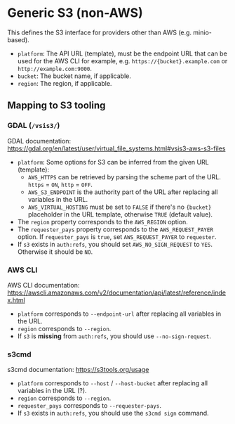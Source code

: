 # Generic S3 (non-AWS)

This defines the S3 interface for providers other than AWS (e.g. minio-based).

- `platform`: The API URL (template), must be the endpoint URL that can be used for the AWS CLI for example, e.g. `https://{bucket}.example.com` or `http://example.com:9000`.
- `bucket`: The bucket name, if applicable.
- `region`: The region, if applicable.

## Mapping to S3 tooling

### GDAL (`/vsis3/`)

GDAL documentation: <https://gdal.org/en/latest/user/virtual_file_systems.html#vsis3-aws-s3-files>

- `platform`: Some options for S3 can be inferred from the given URL (template):
  - `AWS_HTTPS` can be retrieved by parsing the scheme part of the URL. `https` = `ON`, `http` = `OFF`.
  - `AWS_S3_ENDPOINT` is the authority part of the URL after replacing all variables in the URL.
  - `AWS_VIRTUAL_HOSTING` must be set to `FALSE` if there's no `{bucket}` placeholder in the URL template, otherwise `TRUE` (default value).
- The `region` property corresponds to the `AWS_REGION` option.
- The `requester_pays` property corresponds to the `AWS_REQUEST_PAYER` option. If `requester_pays` is `true`, set `AWS_REQUEST_PAYER` to `requester`.
- If `s3` exists in `auth:refs`, you should set `AWS_NO_SIGN_REQUEST` to `YES`. Otherwise it should be `NO`.

### AWS CLI

AWS CLI documentation: <https://awscli.amazonaws.com/v2/documentation/api/latest/reference/index.html>

- `platform` corresponds to `--endpoint-url` after replacing all variables in the URL.
- `region` corresponds to `--region`.
- If `s3` is **missing** from `auth:refs`, you should use `--no-sign-request`.

### s3cmd

s3cmd documentation: <https://s3tools.org/usage>

- `platform` corresponds to `--host` / `--host-bucket` after replacing all variables in the URL (?).
- `region` corresponds to `--region`.
- `requester_pays` corresponds to `--requester-pays`.
- If `s3` exists in `auth:refs`, you should use the `s3cmd sign` command.
